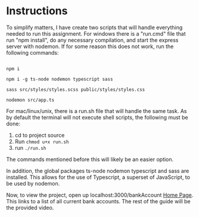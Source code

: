 # Instructions

To simplify matters, I have create two scripts that will handle everything needed to run this assignment. For windows there is a "run.cmd" file that run "npm install", do any necessary compilation, and start the express server with nodemon. If for some reason this does not work, run the following commands:

```

npm i

npm i -g ts-node nodemon typescript sass

sass src/styles/styles.scss public/styles/styles.css

nodemon src/app.ts

```

For mac/linux/unix, there is a run.sh file that will handle the same task. As by default the terminal will not execute shell scripts, the following must be done:

1. cd to project source
2. Run `chmod u+x run.sh`
3. run `./run.sh`

The commands mentioned before this will likely be an easier option.

In addition, the global packages ts-node nodemon typescript and sass are installed. This allows for the use of Typescript, a superset of JavaScript, to be used by nodemon.

Now, to view the project, open up localhost:3000/bankAccount [Home Page](localhost:3000/bankAcccount). This links to a list of all current bank accounts. The rest of the guide will be the provided video.